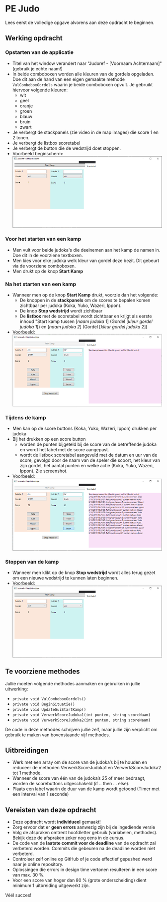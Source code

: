 # PE Judo

Lees eerst de volledige opgave alvorens aan deze opdracht te beginnen.

## Werking opdracht
### Opstarten van de applicatie
- Titel van het window verandert naar "Judoref - [Voornaam Achternaam]" (gebruik je echte naam!)
- In beide comboboxen worden alle kleuren van de gordels opgeladen. Doe dit aan de hand van een eigen gemaakte methode `VulComboboxGordels` waarin je beide comboboxen opvult. Je gebruikt hiervoor volgende kleuren:
  - wit
  - geel
  - oranje
  - groen
  - blauw
  - bruin
  - zwart
- Je verbergt de stackpanels (zie video in de map images) die score 1 en 2 tonen. 
- Je verbergt de listbox scoretabel
- Je verbergt de button die de wedstrijd doet stoppen.
- Voorbeeld beginscherm:
![Image of start](/images/pe-judoref-01.png)

### Voor het starten van een kamp
- Men vult voor beide judoka's die deelnemen aan het kamp de namen in. Doe dit in de voorziene textboxen.
- Men kies voor elke judoka welk kleur van gordel deze bezit. Dit gebeurt via de voorziene comboboxen.
- Men drukt op de knop **Start Kamp**

### Na het starten van een kamp 
- Wanneer men op de knop **Start Kamp** drukt, voorzie dan het volgende:
    - De knoppen in de **stackpanels** om de scores te bepalen komen zichtbaar per judoka (Koka, Yuko, Wazeri, Ippon). 
    - De knop **Stop wedstrijd** wordt zichtbaar
    - De **listbox** met de scoretabel wordt zichtbaar en krijgt als eerste inhoud "Start kamp tussen [*naam judoka 1*] (Gordel [*kleur gordel judoka 1*]) en [*naam judoka 2*] (Gordel [*kleur gordel judoka 2*])
- Voorbeeld:
![Image of start](/images/pe-judoref-02.png)

### Tijdens de kamp
- Men kan op de score buttons (Koka, Yuko, Wazeri, Ippon) drukken per judoka
- Bij het drukken op een score button
    - worden de punten bijgeteld bij de score van de betreffende judoka en wordt het label met de score aangepast.
    - wordt de listbox scoretabel aangevuld met de datum en uur van de score, gevolgd door de naam van de speler die scoort, het kleur van zijn gordel, het aantal punten en welke actie (Koka, Yuko, Wazeri, Ippon). Zie screenshot.
- Voorbeeld:
![Image of start](/images/pe-judoref-03.png)

### Stoppen van de kamp
- Wanneer men klikt op de knop **Stop wedstrijd** wordt alles terug gezet om een nieuwe wedstrijd te kunnen laten beginnen.
- Voorbeeld:
![Image of start](/images/pe-judoref-01.png)

## Te voorziene methodes
Jullie moeten volgende methodes aanmaken en gebruiken in jullie uitwerking:
- `private void VulComboboxGordels()`
- `private void BeginSituatie()`
- `private void UpdateGuiStartKamp()`
- `private void VerwerkScoreJudoka1(int punten, string scoreNaam)`
- `private void VerwerkScoreJudoka2(int punten, string scoreNaam)`

De code in deze methodes schrijven jullie zelf, maar jullie zijn verplicht om gebruik te maken van bovenstaande vijf methodes. 

## Uitbreidingen
-	Werk met een array om de score van de judoka’s bij te houden en
  reduceer de methoden VerwerkScoreJudoka1 en VerwerkScoreJudoka2  tot 1 methode.
-	Wanneer de score van één van de judoka’s 25 of meer bedraagt, worden de scorebuttons uitgeschakeld (if .. then … else).
-	Plaats een label waarin de duur van de kamp wordt getoond (Timer met een interval van 1 seconde)


## Vereisten van deze opdracht
- Deze opdracht wordt **individueel** gemaakt!
- Zorg ervoor dat er **geen errors** aanwezig zijn bij de ingediende versie
- Volg de afspraken omtrent hoofdletter gebruik (variabelen, methodes). Bekijk deze de afspraken zeker nog eens in de cursus.
- De code van de **laatste commit voor de deadline** van de opdracht zal verbeterd worden. Commits die gebeuren na de deadline worden niet verbeterd.
- Controleer zelf online op GitHub of je code effectief gepushed werd naar je online repository.
- Oplossingen die errors in design time vertonen resulteren in een score van max. 30 %.
- Voor een score van hoger dan 80 % (grote onderscheiding) dient minimum 1 uitbreiding uitgewerkt zijn.

Véél succes!



